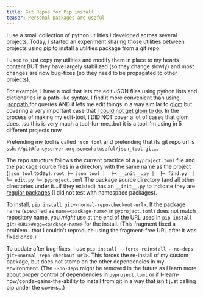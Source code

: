 ```yaml
---
title: Git Repos for Pip install
teaser: Personal packages are useful
---
```

I use a small collection of python utilities I developed across several projects. Today, I started an experiment sharing those utilities between projects using pip to install a utilities package from a git repo.

I used to just copy my utilities and modify them in place to my hearts content BUT they have largely stabilized (so they change slowly) and most changes are now bug-fixes (so they need to be propagated to other projects). 

For example, I have a tool that lets me edit JSON files using python lists and dictionaries in a path-like syntax.  I find it more convenient than using [jsonpath ](https://en.wikipedia.org/wiki/JSONPath)for queries AND it lets me edit things in a way similar to [glom](https://glom.readthedocs.io/en/stable/) but covering a very important case that [I could not get glom to do](https://stackoverflow.com/questions/66377718/glom-assign-using-a-check-filter).  In the process of making my edit-tool, I DID NOT cover a lot of cases that glom does...so this is very much a tool-for-me...but it is a tool I'm using in 5 different projects now.

Pretending my tool is called `json_tool` and pretending that its git repo url is `ssh://git@fancyserver.org:somewhatuseful/json_tool.git`...

The repo structure follows the current practice of a `pyproject.toml` file and the package source files in a directory with the same name as the project (`json_tool` today).
	```
	root
	├─ json_tool
	|  ├─ __init__.py
	|  ├─ find.py 
	|  └─ edit.py
	└─ pyproject.toml
	```
The package source directory (and all other directories under it...if they existed) has an `__init__.py` to indicate they are [regular packages](https://docs.python.org/3/reference/import.html#regular-packages) (I did not test with namespace packages).

To install, `pip install git+<normal-repo-checkout-url>`.  If the package name (specified as `name=<package-name>` in `pyproject.toml`) does not match repository name, you *might* use  at the end of the URL used in `pip install git+<URL>#egg=<package-name>` for the install. (This fragment fixed a problem...that I couldn't reproduce using the fragment-free URL after it was fixed once.)

To update after bug-fixes, I use `pip install --force-reinstall --no-deps git+<normal-repo-checkout-url>`.  This forces the re-install of my custom package, but does not stomp on the other dependencies in my environment.  (The `--no-deps` might be removed in the future as I learn more about proper control of dependencies in `pyproject.toml` or if I-learn-how/conda-gains-the-ability to install from git in a way that isn't just calling pip under the covers...)